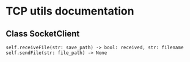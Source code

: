 # TCP utils documentation
## Class SocketClient
`self.receiveFile(str: save_path) -> bool: received, str: filename`
`self.sendFile(str: file_path) -> None`